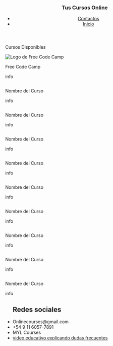 <!DOCTYPE html>
<html lang="en">
<head>
    <meta charset="UTF-8">
    <meta http-equiv="X-UA-Compatible" content="IE=edge">
    <meta name="viewport" content="width=device-width, initial-scale=1.0">
    <link href='https://unpkg.com/boxicons@2.1.4/css/boxicons.min.css' rel='stylesheet'>
    <link rel="icon" type="image/png" href="">
    <link rel="stylesheet" href="../inicio/index.css">
    <title>MYL Courses</title>
</head>
<body>
    <section>
     <header>
        <nav class="cosito">
         <div class="container">
             <h1 class="logo">Tus Cursos Online</h1>
             <ul class="nav-links">
                 <li><a target="_blank" href="contacto.html">Contactos</a></li>
                 <li><a target="_blank" href="index.html">Inicio</a></li>
             </ul> 
          </div>
        </nav>
     </header>
      <!--todo lo que dice class="x cosa", tenes que crearlo e un css con ese nombre o cambialo-->
       <section class="pipi ">
          <div class="pupi">
             <p> Cursos Disponibles
            </p>
          </div> 
          <section class="pipi contenedor-productos">
            <div class="cuadrado">
                <img class="img" src="![alt text](image.png)" alt="Logo de Free Code Camp">
                <p> Free Code Camp</p>
                <p>info</p>
             </div>
            <div class="cuadrado">
               <img class="img" src="" alt="">
               <p>Nombre del Curso</p>
               <p>info</p>
            </div>
            <div class="cuadrado">
                <img class="img" src="" alt="">
                <p>Nombre del Curso</p>
                <p>info</p>
             </div>
             <div class="cuadrado">
                <img class="img" src="" alt="">
                <p>Nombre del Curso</p>
                <p>info</p>
             </div>
             <div class="cuadrado">
               <img class="img" src="" alt="">
               <p>Nombre del Curso</p>
               <p>info</p>
            </div>
                <div class="cuadrado">
                    <img class="img" src="" alt="">
                    <p>Nombre del Curso</p>
                    <p>info</p>
                 </div>
                 <div class="cuadrado">
                    <img class="img" src="" alt="">
                    <p>Nombre del Curso</p>
                    <p>info</p>
                 </div>
                 <div class="cuadrado">
                    <img class="img" src="" alt="">
                    <p>Nombre del Curso</p>
                    <p>info</p>
                 </div>
                 <div class="cuadrado">
                    <img class="img" src="" alt="">
                    <p>Nombre del Curso</p>
                    <p>info</p>
                 </div>
                 <div class="cuadrado">
                    <img class="img" src="" alt="">
                    <p>Nombre del Curso</p>
                    <p>info</p>
                 </div>
          </section>  
</body>
<footer class="footer">
    <div>
        <ul class="pupita">
            <h2 class="pinpin">Redes sociales</h1>
             <li><i class='bx bxl-gmail' ></i> Onlinecourses@gmail.com</li>
             <li><i class='bx bxl-whatsapp' ></i>+54 9 11 6057-7891</li>
             <li><i class='bx bxl-instagram' ></i>MYL Courses</li>
             <li><a target="_blank" href="/videowow.html">video educativo explicando dudas frecuentes
             </a></li>
         </ul>
    </div>
</footer>
